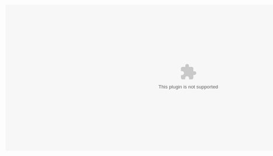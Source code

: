 <embed valign="top" width="1000" height="400" src="qkdummy.github.io/utf-8' 'sj.swf" quality="high" wmode="Transparent">
